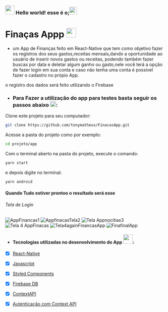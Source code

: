 


### <img src="https://github.com/TheDudeThatCode/TheDudeThatCode/blob/master/Assets/Hi.gif" width="29px"> Hello world! esse é o;<img src="https://github.com/TheDudeThatCode/TheDudeThatCode/blob/master/Assets/Earth.gif" width="24px">
# Finaças Appp <img src="https://github.com/TheDudeThatCode/TheDudeThatCode/blob/master/Assets/Mario_Hello_Big.gif" width="30px">
- um App de Finanças feito em React-Native que tem como objetivo fazer os registros dos seus gastos,receitas mensais,dando a oportunidade ao usuário de inserir novos gastos ou receitas, podendo também fazer buscas por data e  deletar algum ganho ou gasto,nele você terá a opção de fazer login em sua conta e caso não tenha uma conta é possível fazer o cadastro no própio App.

o registro dos  dados será feito utilizando o Firebase 
- ### Para Fazer a utilização do app para testes basta seguir os passos abaixo <img src="https://github.com/TheDudeThatCode/TheDudeThatCode/blob/master/Assets/Rocket.gif" width="18px">:

Clone este projeto para seu computador:

```bash
git clone https://github.com/tonymatheus/FinacasApp.git
```

Acesse a pasta do projeto como por exemplo:

```bash
cd projeto/app
```

Com o terminal aberto na pasta do projeto, execute o comando:

```bash
yarn start 
```
e depois digite no terminal:

```bash
yarn android 
```
#### Quando Tudo  estiver prontoo  o  resultado será esse
###### Tela de Login

![AppFinancas1](https://user-images.githubusercontent.com/43850888/89610800-e12d1480-d851-11ea-9f18-6f83669e9572.gif)
![AppfinacasTela2](https://user-images.githubusercontent.com/43850888/89611039-7d571b80-d852-11ea-8de4-51ce3b42c4ff.gif)
![Tela Appnocitias3](https://user-images.githubusercontent.com/43850888/89611137-c9a25b80-d852-11ea-8b6b-d1bb7216e1d6.gif)
![Tela 4 AppFinacas](https://user-images.githubusercontent.com/43850888/89611202-f48caf80-d852-11ea-9d44-dcac943f379b.gif)
![Tela4againFinancasApp](https://user-images.githubusercontent.com/43850888/89611501-c8bdf980-d853-11ea-85c8-3f3242b35a5b.gif)
![FinafinalApp](https://user-images.githubusercontent.com/43850888/89611740-4d107c80-d854-11ea-9cc5-d8fce72b7158.gif)





- #### Tecnologias  utilizadas no desenvolvimento do App <img src="https://github.com/TheDudeThatCode/TheDudeThatCode/blob/master/Assets/Developer.gif" width="30px">:

- [x] <a href="https://reactnative.dev/">React-Native</a>
- [x] <a href="https://developer.mozilla.org/pt-BR/docs/Aprender/JavaScript">Javascript</a>
- [x] <a href="https://styled-components.com/">Styled Components </a>
- [x] <a href="https://firebase.google.com/?hl=pt-br" >Firebase DB </a>
- [x] <a href="https://pt-br.reactjs.org/docs/context.html">ContextAPI</a>
- [x] <a href="https://pt-br.reactjs.org/docs/context.html#api" >Autenticação com Context API </a>



